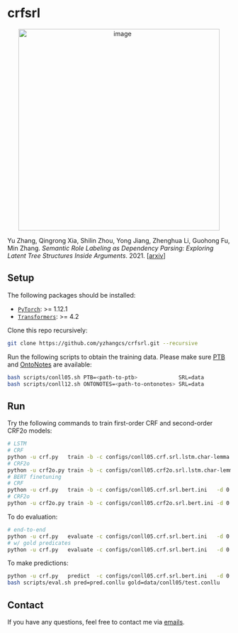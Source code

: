 # crfsrl

<p align="center"><img width="454" alt="image" src="https://user-images.githubusercontent.com/18402347/139386770-a1ca94a6-76c0-4d4c-8965-34a505d59ad4.png"></p>

Yu Zhang, Qingrong Xia, Shilin Zhou, Yong Jiang, Zhenghua Li, Guohong Fu, Min Zhang. _Semantic Role Labeling as Dependency Parsing: Exploring Latent Tree Structures Inside Arguments_. 2021. [[arxiv](http://arxiv.org/abs/2110.06865)]

## Setup

The following packages should be installed:
* [`PyTorch`](https://github.com/pytorch/pytorch): >= 1.12.1
* [`Transformers`](https://github.com/huggingface/transformers): >= 4.2

Clone this repo recursively:
```sh
git clone https://github.com/yzhangcs/crfsrl.git --recursive
```

Run the following scripts to obtain the training data.
Please make sure [PTB](http://catalog.ldc.upenn.edu/LDC99T42) and [OntoNotes](https://catalog.ldc.upenn.edu/LDC2013T19) are available:
```sh
bash scripts/conll05.sh PTB=<path-to-ptb>             SRL=data
bash scripts/conll12.sh ONTONOTES=<path-to-ontonotes> SRL=data
```

## Run

Try the following commands to train first-order CRF and second-order CRF2o models:
```sh
# LSTM
# CRF
python -u crf.py   train -b -c configs/conll05.crf.srl.lstm.char-lemma.ini   -d 0 -f char lemma -p exp/conll05.crf.srl.lstm.char-lemma/model   --cache --binarize
# CRF2o
python -u crf2o.py train -b -c configs/conll05.crf2o.srl.lstm.char-lemma.ini -d 0 -f char lemma -p exp/conll05.crf2o.srl.lstm.char-lemma/model --cache --binarize
# BERT finetuning
# CRF
python -u crf.py   train -b -c configs/conll05.crf.srl.bert.ini   -d 0 -p exp/conll05.crf.srl.bert/model   --batch-size=2000 --encoder bert --bert bert-large-cased --cache --binarize
# CRF2o
python -u crf2o.py train -b -c configs/conll05.crf2o.srl.bert.ini -d 0 -p exp/conll05.crf2o.srl.bert/model --batch-size=2000 --encoder bert --bert bert-large-cased --cache --binarize
```
To do evaluation:
```sh
# end-to-end
python -u crf.py   evaluate -c configs/conll05.crf.srl.bert.ini   -d 0 -p exp/conll05.crf.srl.bert/model
# w/ gold predicates
python -u crf.py   evaluate -c configs/conll05.crf.srl.bert.ini   -d 0 -p exp/conll05.crf.srl.bert/model --prd
```
To make predictions:
```sh
python -u crf.py   predict  -c configs/conll05.crf.srl.bert.ini   -d 0 -p exp/conll05.crf.srl.bert/model
bash scripts/eval.sh pred=pred.conllu gold=data/conll05/test.conllu
```

## Contact

If you have any questions, feel free to contact me via [emails](mailto:yzhang.cs@outlook.com).
